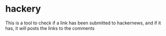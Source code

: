 # hackery

This is a tool to check if a link has been submitted to hackernews, and if it has, it will posts the links to the comments
